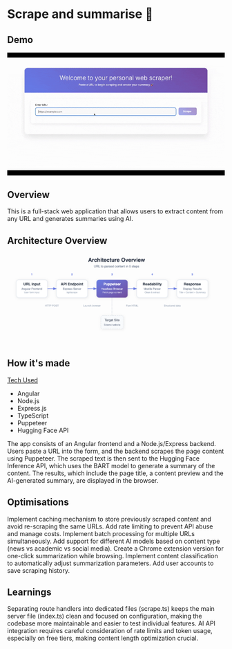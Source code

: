 # Scrape and summarise 📝

## Demo

![Web Scraping Demo](./assets/demo.gif)

## Overview 

This is a full-stack web application that allows users to extract content from any URL and generates summaries using AI. 

## Architecture Overview

![Architecture Overview](./assets/architecture-overview.png)

## How it's made 

<ins> Tech Used </ins>

* Angular
* Node.js
* Express.js
* TypeScript
* Puppeteer
* Hugging Face API

The app consists of an Angular frontend and a Node.js/Express backend. Users paste a URL into the form, and the backend scrapes the page content using Puppeteer. The scraped text is then sent to the Hugging Face Inference API, which uses the BART model to generate a summary of the content. The results, which include the page title, a content preview and the AI-generated summary, are displayed in the browser. 

## Optimisations

Implement caching mechanism to store previously scraped content and avoid re-scraping the same URLs. Add rate limiting to prevent API abuse and manage costs. Implement batch processing for multiple URLs simultaneously. Add support for different AI models based on content type (news vs academic vs social media). Create a Chrome extension version for one-click summarization while browsing. Implement content classification to automatically adjust summarization parameters. Add user accounts to save scraping history. 

## Learnings

Separating route handlers into dedicated files (scrape.ts) keeps the main server file (index.ts) clean and focused on configuration, making the codebase more maintainable and easier to test individual features. AI API integration requires careful consideration of rate limits and token usage, especially on free tiers, making content length optimization crucial.
